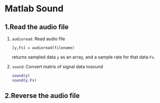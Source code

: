 # Matlab Sound

## 1.Read the audio file

1. `audioread`: Read audio file

   `[y,Fs] = audioread(filename)`

   returns sampled data `y` as an array, and a sample rate for that data `Fs`.

2. `sound`: Convert matrix of signal data tosound

   ```matlab
   sound(y)
   sound(y,Fs)
   ```

## 2.Reverse the audio file


